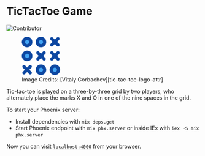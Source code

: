 # TicTacToe Game

![Contributor][contributors-shield]

<figure>
<img src="./docs/images/tic-tac-toe.png" alt="Tic Tac Toe Logo" width="100" height="100">
<figcaption>Image Credits: [Vitaly Gorbachev][tic-tac-toe-logo-attr]</figcaption>
</figure>

Tic-tac-toe is played on a three-by-three grid by two players, who alternately place the marks X and O in one of the nine spaces in the grid.

To start your Phoenix server:

  * Install dependencies with `mix deps.get`
  * Start Phoenix endpoint with `mix phx.server` or inside IEx with `iex -S mix phx.server`

Now you can visit [`localhost:4000`](http://localhost:4000) from your browser.

[contributors-shield]: <https://img.shields.io/github/contributors/mangalakader/tic-tac-toe-quiqup?style=for-the-badge>
[tic-tac-toe-logo-attr]: <https://www.flaticon.com/free-icons/tic-tac-toe> "Tic-tac-toe icons created by Vitaly Gorbachev"
